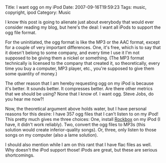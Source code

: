 Title: I want ogg on my iPod
Date: 2007-09-16T19:59:23
Tags: music, copyright, ipod
Category: Music

<p>
I know this post is going to alienate just about everybody that would ever consider reading my blog, but here's the deal: I want all iPods to support the ogg file format. 
</p>
<p>
For the uninitiated, the ogg format is like the MP3 or the AAC format, except for a couple of very important differences. One, it's free, which is to say that it doesn't belong to some company, and every time I use it I'm not supposed to be giving them a nickel or something. (The MP3 format technically is licensed to the company that created it, so theoretically, every time you buy a computer, MP3 player, etc., you're supposed to give them some quantity of money.)
</p>
<p>
The other reason that I am hereby requesting ogg on my iPod  is because it's better. It sounds better. It compresses better. Are there other metrics that we should be using? None that I know of. I want ogg. Steve Jobs, do you hear me now?! 
</p>
<p>
Now, the theoretical argument above holds water, but I have personal reasons for this desire: I have 357 ogg files that I can't listen to on my iPod! This pretty much gives me three choices: One, install <a href="http://www.rockbox.org/" title="Rockbox.org">Rockbox</a> on my iPod (I have, it didn't work reliably). Two, convert the ogg files to MP3s (this solution would create inferior-quality songs). Or, three, only listen to those songs on my computer (also a lame solution). 
</p>
<p>
I should also mention while I am on this rant that I have flac files as well. Why doesn't the iPod support those! iPods are great, but these are serious shortcomings.
</p>
